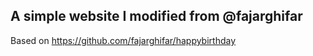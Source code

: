 ## A simple website I modified from @fajarghifar

Based on https://github.com/fajarghifar/happybirthday